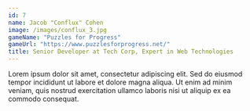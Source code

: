 ```yaml
---
id: 7
name: Jacob "Conflux" Cohen 
image: /images/conflux_3.jpg
gameName: "Puzzles for Progress"
gameUrl: "https://www.puzzlesforprogress.net/"
title: Senior Developer at Tech Corp, Expert in Web Technologies
---
```


Lorem ipsum dolor sit amet, consectetur adipiscing elit. Sed do eiusmod tempor incididunt ut labore et dolore magna aliqua. Ut enim ad minim veniam, quis nostrud exercitation ullamco laboris nisi ut aliquip ex ea commodo consequat.
